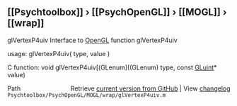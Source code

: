 ## [[Psychtoolbox]] &#8250; [[PsychOpenGL]] &#8250; [[MOGL]] &#8250; [[wrap]]

glVertexP4uiv  Interface to [OpenGL](OpenGL) function glVertexP4uiv  
  
usage:  glVertexP4uiv( type, value )  
  
C function:  void glVertexP4uiv[(GLenum]((GLenum) type, const [GLuint](GLuint)\* value)  




<div class="code_header" style="text-align:right;">
  <span style="float:left;">Path&nbsp;&nbsp;</span> <span class="counter">Retrieve <a href=
  "https://raw.github.com/Psychtoolbox-3/Psychtoolbox-3/beta/Psychtoolbox/PsychOpenGL/MOGL/wrap/glVertexP4uiv.m">current version from GitHub</a> | View <a href=
  "https://github.com/Psychtoolbox-3/Psychtoolbox-3/commits/beta/Psychtoolbox/PsychOpenGL/MOGL/wrap/glVertexP4uiv.m">changelog</a></span>
</div>
<div class="code">
  <code>Psychtoolbox/PsychOpenGL/MOGL/wrap/glVertexP4uiv.m</code>
</div>


